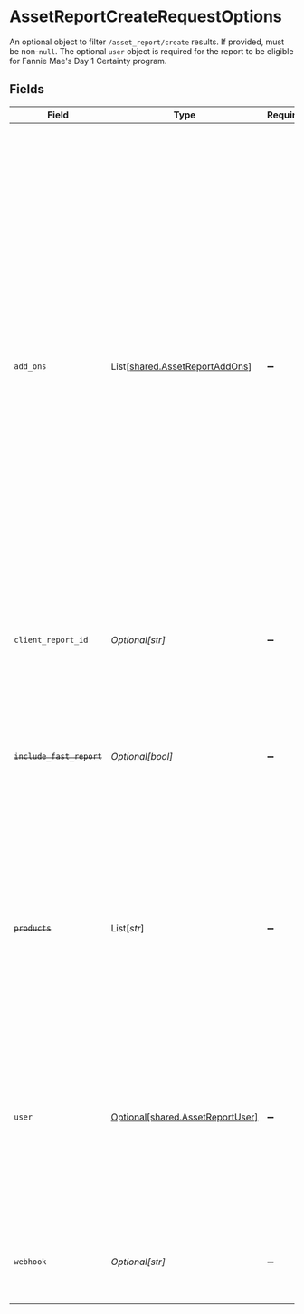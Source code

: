 # AssetReportCreateRequestOptions

An optional object to filter `/asset_report/create` results. If provided, must be non-`null`. The optional `user` object is required for the report to be eligible for Fannie Mae's Day 1 Certainty program.


## Fields

| Field                                                                                                                                                                                                                                                                                                                                                                                                                                                                                                                                                                                                                                                                                                | Type                                                                                                                                                                                                                                                                                                                                                                                                                                                                                                                                                                                                                                                                                                 | Required                                                                                                                                                                                                                                                                                                                                                                                                                                                                                                                                                                                                                                                                                             | Description                                                                                                                                                                                                                                                                                                                                                                                                                                                                                                                                                                                                                                                                                          |
| ---------------------------------------------------------------------------------------------------------------------------------------------------------------------------------------------------------------------------------------------------------------------------------------------------------------------------------------------------------------------------------------------------------------------------------------------------------------------------------------------------------------------------------------------------------------------------------------------------------------------------------------------------------------------------------------------------- | ---------------------------------------------------------------------------------------------------------------------------------------------------------------------------------------------------------------------------------------------------------------------------------------------------------------------------------------------------------------------------------------------------------------------------------------------------------------------------------------------------------------------------------------------------------------------------------------------------------------------------------------------------------------------------------------------------- | ---------------------------------------------------------------------------------------------------------------------------------------------------------------------------------------------------------------------------------------------------------------------------------------------------------------------------------------------------------------------------------------------------------------------------------------------------------------------------------------------------------------------------------------------------------------------------------------------------------------------------------------------------------------------------------------------------- | ---------------------------------------------------------------------------------------------------------------------------------------------------------------------------------------------------------------------------------------------------------------------------------------------------------------------------------------------------------------------------------------------------------------------------------------------------------------------------------------------------------------------------------------------------------------------------------------------------------------------------------------------------------------------------------------------------- |
| `add_ons`                                                                                                                                                                                                                                                                                                                                                                                                                                                                                                                                                                                                                                                                                            | List[[shared.AssetReportAddOns](../../models/shared/assetreportaddons.md)]                                                                                                                                                                                                                                                                                                                                                                                                                                                                                                                                                                                                                           | :heavy_minus_sign:                                                                                                                                                                                                                                                                                                                                                                                                                                                                                                                                                                                                                                                                                   | Use this field to request a `fast_asset` report. When Fast Assets is requested, Plaid will create two versions of the Asset Report: first, the Fast Asset Report, which will contain only current identity and balance information, and later, the Full Asset Report, which will also contain historical balance information and transaction data. A `PRODUCT_READY` webhook will be fired for each Asset Report when it is ready, and the `report_type` field will indicate whether the webhook is firing for the `full` or `fast` Asset Report. To retrieve the Fast Asset Report, call `/asset_report/get` with `fast_report` set to `true`. There is no additional charge for using Fast Assets. |
| `client_report_id`                                                                                                                                                                                                                                                                                                                                                                                                                                                                                                                                                                                                                                                                                   | *Optional[str]*                                                                                                                                                                                                                                                                                                                                                                                                                                                                                                                                                                                                                                                                                      | :heavy_minus_sign:                                                                                                                                                                                                                                                                                                                                                                                                                                                                                                                                                                                                                                                                                   | Client-generated identifier, which can be used by lenders to track loan applications.                                                                                                                                                                                                                                                                                                                                                                                                                                                                                                                                                                                                                |
| ~~`include_fast_report`~~                                                                                                                                                                                                                                                                                                                                                                                                                                                                                                                                                                                                                                                                            | *Optional[bool]*                                                                                                                                                                                                                                                                                                                                                                                                                                                                                                                                                                                                                                                                                     | :heavy_minus_sign:                                                                                                                                                                                                                                                                                                                                                                                                                                                                                                                                                                                                                                                                                   | : warning: ** DEPRECATED **: This will be removed in a future release, please migrate away from it as soon as possible.<br/><br/>true to return balance and identity earlier as a fast report. Defaults to false if omitted.                                                                                                                                                                                                                                                                                                                                                                                                                                                                         |
| ~~`products`~~                                                                                                                                                                                                                                                                                                                                                                                                                                                                                                                                                                                                                                                                                       | List[*str*]                                                                                                                                                                                                                                                                                                                                                                                                                                                                                                                                                                                                                                                                                          | :heavy_minus_sign:                                                                                                                                                                                                                                                                                                                                                                                                                                                                                                                                                                                                                                                                                   | : warning: ** DEPRECATED **: This will be removed in a future release, please migrate away from it as soon as possible.<br/><br/>Additional information that can be included in the asset report. Possible values: `"investments"`                                                                                                                                                                                                                                                                                                                                                                                                                                                                   |
| `user`                                                                                                                                                                                                                                                                                                                                                                                                                                                                                                                                                                                                                                                                                               | [Optional[shared.AssetReportUser]](../../models/shared/assetreportuser.md)                                                                                                                                                                                                                                                                                                                                                                                                                                                                                                                                                                                                                           | :heavy_minus_sign:                                                                                                                                                                                                                                                                                                                                                                                                                                                                                                                                                                                                                                                                                   | The user object allows you to provide additional information about the user to be appended to the Asset Report. All fields are optional. The `first_name`, `last_name`, and `ssn` fields are required if you would like the Report to be eligible for Fannie Mae’s Day 1 Certainty™ program.                                                                                                                                                                                                                                                                                                                                                                                                         |
| `webhook`                                                                                                                                                                                                                                                                                                                                                                                                                                                                                                                                                                                                                                                                                            | *Optional[str]*                                                                                                                                                                                                                                                                                                                                                                                                                                                                                                                                                                                                                                                                                      | :heavy_minus_sign:                                                                                                                                                                                                                                                                                                                                                                                                                                                                                                                                                                                                                                                                                   | URL to which Plaid will send Assets webhooks, for example when the requested Asset Report is ready.                                                                                                                                                                                                                                                                                                                                                                                                                                                                                                                                                                                                  |